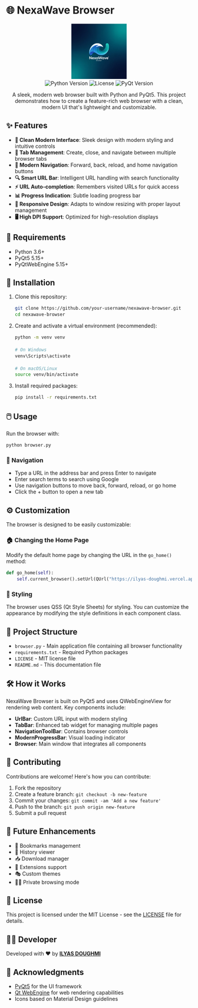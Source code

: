 # 🌐 NexaWave Browser

<div align="center">
  <img src="nexawave_logo.png" alt="NexaWave Browser Logo" width="150px">
</div>

<div align="center">
  <img src="https://img.shields.io/badge/Python-3.6+-blue.svg" alt="Python Version">
  <img src="https://img.shields.io/badge/License-MIT-green.svg" alt="License">
  <img src="https://img.shields.io/badge/PyQt-5.15+-orange.svg" alt="PyQt Version">
</div>

<p align="center">A sleek, modern web browser built with Python and PyQt5. This project demonstrates how to create a feature-rich web browser with a clean, modern UI that's lightweight and customizable.</p>

## ✨ Features

- **🎨 Clean Modern Interface**: Sleek design with modern styling and intuitive controls
- **📑 Tab Management**: Create, close, and navigate between multiple browser tabs
- **🧭 Modern Navigation**: Forward, back, reload, and home navigation buttons
- **🔍 Smart URL Bar**: Intelligent URL handling with search functionality
- **⚡ URL Auto-completion**: Remembers visited URLs for quick access
- **📊 Progress Indication**: Subtle loading progress bar
- **📱 Responsive Design**: Adapts to window resizing with proper layout management
- **🖥️ High DPI Support**: Optimized for high-resolution displays

## 🔧 Requirements

- Python 3.6+
- PyQt5 5.15+
- PyQtWebEngine 5.15+

## 🚀 Installation

1. Clone this repository:
   ```bash
   git clone https://github.com/your-username/nexawave-browser.git
   cd nexawave-browser
   ```

2. Create and activate a virtual environment (recommended):
   ```bash
   python -m venv venv
   
   # On Windows
   venv\Scripts\activate
   
   # On macOS/Linux
   source venv/bin/activate
   ```

3. Install required packages:
   ```bash
   pip install -r requirements.txt
   ```

## 🖱️ Usage

Run the browser with:

```bash
python browser.py
```

### 🧭 Navigation

- Type a URL in the address bar and press Enter to navigate
- Enter search terms to search using Google
- Use navigation buttons to move back, forward, reload, or go home
- Click the + button to open a new tab

## ⚙️ Customization

The browser is designed to be easily customizable:

### 🏠 Changing the Home Page

Modify the default home page by changing the URL in the `go_home()` method:

```python
def go_home(self):
    self.current_browser().setUrl(QUrl("https://ilyas-doughmi.vercel.app/"))
```

### 🎨 Styling

The browser uses QSS (Qt Style Sheets) for styling. You can customize the appearance by modifying the style definitions in each component class.

## 📁 Project Structure

- `browser.py` - Main application file containing all browser functionality
- `requirements.txt` - Required Python packages
- `LICENSE` - MIT license file
- `README.md` - This documentation file

## 🛠️ How it Works

NexaWave Browser is built on PyQt5 and uses QWebEngineView for rendering web content. Key components include:

- **UrlBar**: Custom URL input with modern styling
- **TabBar**: Enhanced tab widget for managing multiple pages
- **NavigationToolBar**: Contains browser controls
- **ModernProgressBar**: Visual loading indicator
- **Browser**: Main window that integrates all components

## 🤝 Contributing

Contributions are welcome! Here's how you can contribute:

1. Fork the repository
2. Create a feature branch: `git checkout -b new-feature`
3. Commit your changes: `git commit -am 'Add a new feature'`
4. Push to the branch: `git push origin new-feature`
5. Submit a pull request

## 🔮 Future Enhancements

- 🔖 Bookmarks management
- 📜 History viewer
- 📥 Download manager
- 🧩 Extensions support
- 🎭 Custom themes
- 🕵️‍♂️ Private browsing mode

## 📝 License

This project is licensed under the MIT License - see the [LICENSE](LICENSE) file for details.

## 👨‍💻 Developer

Developed with ❤️ by **[ILYAS DOUGHMI](https://ilyas-doughmi.vercel.app/)**

## 🙏 Acknowledgments

- [PyQt5](https://www.riverbankcomputing.com/software/pyqt/) for the UI framework
- [Qt WebEngine](https://doc.qt.io/qt-5/qtwebengine-index.html) for web rendering capabilities
- Icons based on Material Design guidelines 